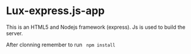 # Lux-express.js-app


This is an HTML5 and Nodejs framework (express). Js is used to build the server.



After clonning remember to run <code> npm install </code>
